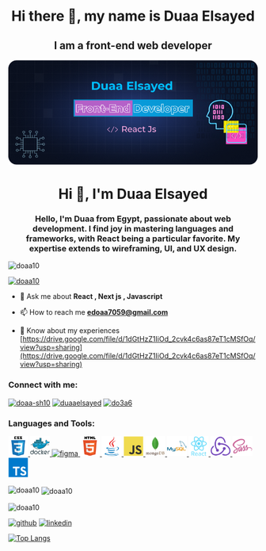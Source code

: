 <h1 align="center">
 Hi there 👋, my name is Duaa Elsayed
</h1>
<h2 align="center">
  I am a front-end web developer 
</h2>
<p align="center">
 
  ![i am a front-end web developer ](https://github.com/doaa10/doaa10/blob/main/Github.png)

</p>


<h1 align="center">Hi 👋, I'm Duaa Elsayed</h1>
<h3 align="center">Hello, I'm Duaa from Egypt, passionate about web development. I find joy in mastering languages and frameworks, with React being a particular favorite. My expertise extends to wireframing, UI, and UX design.</h3>

<p align="left"> <img src="https://komarev.com/ghpvc/?username=doaa10&label=Profile%20views&color=0e75b6&style=flat" alt="doaa10" /> </p>

<p align="left"> <a href="https://github.com/ryo-ma/github-profile-trophy"><img src="https://github-profile-trophy.vercel.app/?username=doaa10" alt="doaa10" /></a> </p>

- 💬 Ask me about **React , Next js , Javascript**

- 📫 How to reach me **edoaa7059@gmail.com**

- 📄 Know about my experiences [https://drive.google.com/file/d/1dGtHzZ1IiOd_2cvk4c6as87eT1cMSfOq/view?usp=sharing](https://drive.google.com/file/d/1dGtHzZ1IiOd_2cvk4c6as87eT1cMSfOq/view?usp=sharing)

<h3 align="left">Connect with me:</h3>
<p align="left">
<a href="https://linkedin.com/in/doaa-sh10" target="blank"><img align="center" src="https://raw.githubusercontent.com/rahuldkjain/github-profile-readme-generator/master/src/images/icons/Social/linked-in-alt.svg" alt="doaa-sh10" height="30" width="40" /></a>
<a href="https://www.behance.net/duaaelsayed" target="blank"><img align="center" src="https://raw.githubusercontent.com/rahuldkjain/github-profile-readme-generator/master/src/images/icons/Social/behance.svg" alt="duaaelsayed" height="30" width="40" /></a>
<a href="https://codeforces.com/profile/do3a6" target="blank"><img align="center" src="https://raw.githubusercontent.com/rahuldkjain/github-profile-readme-generator/master/src/images/icons/Social/codeforces.svg" alt="do3a6" height="30" width="40" /></a>
</p>

<h3 align="left">Languages and Tools:</h3>
<p align="left"> <a href="https://www.w3schools.com/css/" target="_blank" rel="noreferrer"> <img src="https://raw.githubusercontent.com/devicons/devicon/master/icons/css3/css3-original-wordmark.svg" alt="css3" width="40" height="40"/> </a> <a href="https://www.docker.com/" target="_blank" rel="noreferrer"> <img src="https://raw.githubusercontent.com/devicons/devicon/master/icons/docker/docker-original-wordmark.svg" alt="docker" width="40" height="40"/> </a> <a href="https://www.figma.com/" target="_blank" rel="noreferrer"> <img src="https://www.vectorlogo.zone/logos/figma/figma-icon.svg" alt="figma" width="40" height="40"/> </a> <a href="https://www.w3.org/html/" target="_blank" rel="noreferrer"> <img src="https://raw.githubusercontent.com/devicons/devicon/master/icons/html5/html5-original-wordmark.svg" alt="html5" width="40" height="40"/> </a> <a href="https://www.java.com" target="_blank" rel="noreferrer"> <img src="https://raw.githubusercontent.com/devicons/devicon/master/icons/java/java-original.svg" alt="java" width="40" height="40"/> </a> <a href="https://developer.mozilla.org/en-US/docs/Web/JavaScript" target="_blank" rel="noreferrer"> <img src="https://raw.githubusercontent.com/devicons/devicon/master/icons/javascript/javascript-original.svg" alt="javascript" width="40" height="40"/> </a> <a href="https://www.mongodb.com/" target="_blank" rel="noreferrer"> <img src="https://raw.githubusercontent.com/devicons/devicon/master/icons/mongodb/mongodb-original-wordmark.svg" alt="mongodb" width="40" height="40"/> </a> <a href="https://www.mysql.com/" target="_blank" rel="noreferrer"> <img src="https://raw.githubusercontent.com/devicons/devicon/master/icons/mysql/mysql-original-wordmark.svg" alt="mysql" width="40" height="40"/> </a> <a href="https://reactjs.org/" target="_blank" rel="noreferrer"> <img src="https://raw.githubusercontent.com/devicons/devicon/master/icons/react/react-original-wordmark.svg" alt="react" width="40" height="40"/> </a> <a href="https://redux.js.org" target="_blank" rel="noreferrer"> <img src="https://raw.githubusercontent.com/devicons/devicon/master/icons/redux/redux-original.svg" alt="redux" width="40" height="40"/> </a> <a href="https://sass-lang.com" target="_blank" rel="noreferrer"> <img src="https://raw.githubusercontent.com/devicons/devicon/master/icons/sass/sass-original.svg" alt="sass" width="40" height="40"/> </a> <a href="https://www.typescriptlang.org/" target="_blank" rel="noreferrer"> <img src="https://raw.githubusercontent.com/devicons/devicon/master/icons/typescript/typescript-original.svg" alt="typescript" width="40" height="40"/> </a> </p>

<p><img align="left" src="https://github-readme-stats.vercel.app/api/top-langs?username=doaa10&show_icons=true&locale=en&layout=compact" alt="doaa10" /></p>

<p>&nbsp;<img align="center" src="https://github-readme-stats.vercel.app/api?username=doaa10&show_icons=true&locale=en" alt="doaa10" /></p>

<p><img align="center" src="https://github-readme-streak-stats.herokuapp.com/?user=doaa10&" alt="doaa10" /></p>



[<img src='https://cdn.jsdelivr.net/npm/simple-icons@3.0.1/icons/github.svg' alt='github' height='40'>](https://github.com/doaa10)  [<img src='https://cdn.jsdelivr.net/npm/simple-icons@3.0.1/icons/linkedin.svg' alt='linkedin' height='40'>](https://www.linkedin.com/in/doaa-sh10/)  

[![Top Langs](https://github-readme-stats.vercel.app/api/top-langs/?username=doaa10)](https://github.com/anuraghazra/github-readme-stats)



  


